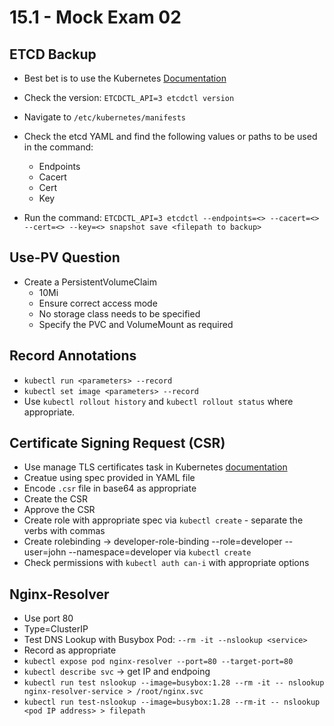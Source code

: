 # 15.1 - Mock Exam 02

## ETCD Backup

- Best bet is to use the Kubernetes [Documentation](https://kubernetes.io/docs/tasks/administer-cluster/configure-upgrade-etcd/#snapshot-using-etcdctl-options)
- Check the version: `ETCDCTL_API=3 etcdctl version`
- Navigate to `/etc/kubernetes/manifests`
- Check the etcd YAML and find the following values or paths to be used in the command:
  - Endpoints
  - Cacert
  - Cert
  - Key

- Run the command: `ETCDCTL_API=3 etcdctl --endpoints=<> --cacert=<> --cert=<> --key=<> snapshot save <filepath to backup>`

## Use-PV Question

- Create a PersistentVolumeClaim
  - 10Mi
  - Ensure correct access mode
  - No storage class needs to be specified
  - Specify the PVC and VolumeMount as required

## Record Annotations

- `kubectl run <parameters> --record`
- `kubectl set image <parameters> --record`
- Use `kubectl rollout history` and `kubectl rollout status` where appropriate.

## Certificate Signing Request (CSR)

- Use manage TLS certificates task in Kubernetes [documentation](https://kubernetes.io/docs/tasks/tls/managing-tls-in-a-cluster/)
- Creatue using spec provided in YAML file
- Encode `.csr` file in base64 as appropriate
- Create the CSR
- Approve the CSR
- Create role with appropriate spec via `kubectl create` - separate the verbs with commas
- Create rolebinding -> developer-role-binding --role=developer --user=john --namespace=developer via `kubectl create`
- Check permissions with `kubectl auth can-i` with appropriate options

## Nginx-Resolver

- Use port 80
- Type=ClusterIP
- Test DNS Lookup with Busybox Pod: `--rm -it --nslookup <service>`
- Record as appropriate
- `kubectl expose pod nginx-resolver --port=80 --target-port=80`
- `kubectl describe svc` -> get IP and endpoing
- `kubectl run test nslookup --image=busybox:1.28 --rm -it -- nslookup nginx-resolver-service > /root/nginx.svc`
- `kubectl run test-nslookup --image=busybox:1.28 --rm-it -- nslookup <pod IP address> > filepath`
